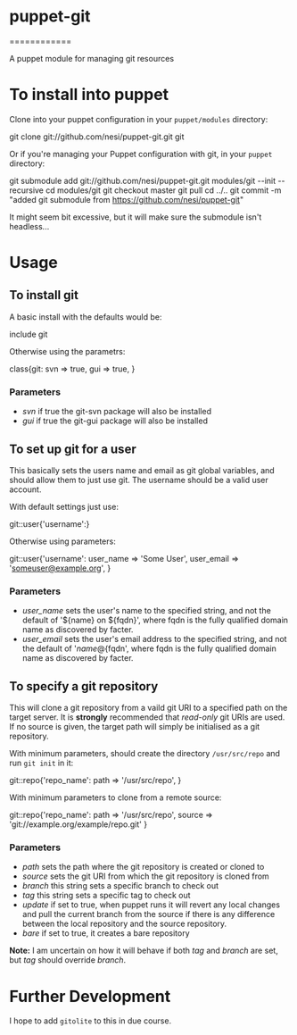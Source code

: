 # puppet-git
============

A puppet module for managing git resources

# To install into puppet

Clone into your puppet configuration in your `puppet/modules` directory:

 git clone git://github.com/nesi/puppet-git.git git

Or if you're managing your Puppet configuration with git, in your `puppet` directory:

 git submodule add git://github.com/nesi/puppet-git.git modules/git --init --recursive
 cd modules/git
 git checkout master
 git pull
 cd ../..
 git commit -m "added git submodule from https://github.com/nesi/puppet-git"

It might seem bit excessive, but it will make sure the submodule isn't headless...

# Usage

## To install git

A basic install with the defaults would be:

 include git

Otherwise using the parametrs:

 class{git:
   svn => true,
   gui => true,
 }

### Parameters

* *svn* if true the git-svn package will also be installed
* *gui* if true the git-gui package will also be installed

## To set up git for a user

This basically sets the users name and email as git global variables, and should allow them to just use git. The username should be a valid user account.

With default settings just use:

 git::user{'username':}

Otherwise using parameters:

 git::user{'username':
   user_name  => 'Some User',
   user_email => 'someuser@example.org', 
 }

### Parameters

* *user_name* sets the user's name to the specified string, and not the default of '${name} on ${fqdn}', where fqdn is the fully qualified domain name as discovered by facter.
* *user_email* sets the user's email address to the specified string, and not the default of '${name}@${fqdn', where fqdn is the fully qualified domain name as discovered by facter.

## To specify a git repository

This will clone a git repository from a vaild git URI to a specified path on the target server. It is **strongly** recommended that *read-only* git URIs are used. If no source is given, the target path will simply be initialised as a git repository.

With minimum parameters, should create the directory `/usr/src/repo` and run `git init` in it:

 git::repo{'repo_name':
   path => '/usr/src/repo',
 }

With minimum parameters to clone from a remote source:

 git::repo{'repo_name':
   path   => '/usr/src/repo',
   source => 'git://example.org/example/repo.git'
 }

### Parameters

* *path* sets the path where the git repository is created or cloned to
* *source* sets the git URI from which the git repository is cloned from
* *branch* this string sets a specific branch to check out
* *tag* this string sets a specific tag to check out
* *update* if set to true, when puppet runs it will revert any local changes and pull the current branch from the source if there is any difference between the local repository and the source repository.
*  *bare* if set to true, it creates a bare repository

**Note:** I am uncertain on how it will behave if both *tag* and *branch* are set, but *tag* should override *branch*.

# Further Development

I hope to add `gitolite` to this in due course.
